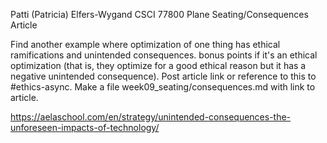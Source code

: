 Patti (Patricia) Elfers-Wygand
CSCI 77800
Plane Seating/Consequences Article


Find another example where optimization of one thing has ethical ramifications and unintended consequences. bonus points if it's an ethical 
optimization (that is, they optimize for a good ethical reason but it has a negative unintended consequence). Post article link or reference to 
this to #ethics-async.  Make a file week09_seating/consequences.md with link to article.

https://aelaschool.com/en/strategy/unintended-consequences-the-unforeseen-impacts-of-technology/




